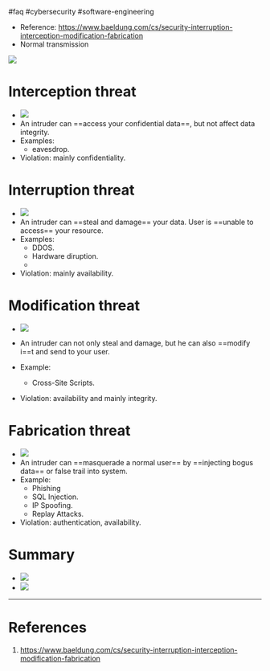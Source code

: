#faq  #cybersecurity #software-engineering 
- Reference: https://www.baeldung.com/cs/security-interruption-interception-modification-fabrication
- Normal transmission

![](Pasted%20image%2020240517192131.png)

# Interception threat
- ![](Pasted%20image%2020240517192233.png)
- An intruder can ==access your confidential data==, but not affect data integrity.
- Examples:
	- eavesdrop.
- Violation: mainly confidentiality.
# Interruption threat
- ![](Pasted%20image%2020240517192856.png)
- An intruder can ==steal and damage== your data. User is ==unable to access== your resource.
- Examples:
	- DDOS.
	- Hardware diruption.
	- 
- Violation: mainly availability.
# Modification threat
- ![](Pasted%20image%2020240517193056.png)

- An intruder can not only steal and damage, but he can also ==modify i==t and send to your user.
- Example:
	- Cross-Site Scripts.
- Violation: availability and mainly integrity.

# Fabrication threat
- ![](Pasted%20image%2020240517193339.png)
- An intruder can ==masquerade a normal user== by ==injecting bogus data== or false trail into system.
- Example:
	- Phishing
	- SQL Injection.
	- IP Spoofing.
	- Replay Attacks.
- Violation: authentication, availability.
# Summary
- ![](Pasted%20image%2020240517194244.png)
- ![](Pasted%20image%2020240517194333.png)
---
# References
1. https://www.baeldung.com/cs/security-interruption-interception-modification-fabrication 